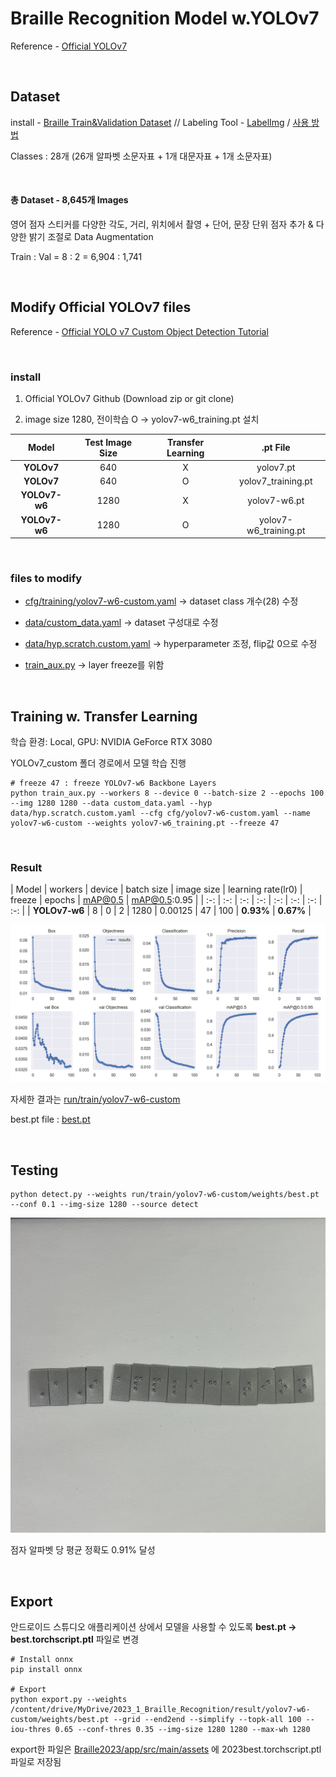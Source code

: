 # Braille Recognition Model w.YOLOv7

Reference - [Official YOLOv7](https://github.com/WongKinYiu/yolov7)

<br/>

## Dataset

install - [Braille Train&Validation Dataset](https://drive.google.com/drive/folders/14cNsZTjbizgjo3PVlpCGAQg1vZSgpDP8) // Labeling Tool - [LabelImg](https://github.com/heartexlabs/labelImg) / [사용 방법](https://velog.io/@kimsoohyun/YOLO-%EC%9D%B4%EB%AF%B8%EC%A7%80-%EB%9D%BC%EB%B2%A8%EB%A7%81%EC%9D%84-%EC%9C%84%ED%95%9C-labelImg-%EC%82%AC%EC%9A%A9%EB%B2%95)

Classes : 28개 (26개 알파벳 소문자표 + 1개 대문자표 + 1개 소문자표)

<br/> 

#### 총 Dataset - 8,645개 Images

영어 점자 스티커를 다양한 각도, 거리, 위치에서 촬영 + 단어, 문장 단위 점자 추가 & 다양한 밝기 조절로 Data Augmentation

Train : Val = 8 : 2 = 6,904 : 1,741

<br/>

## Modify Official YOLOv7 files

Reference - [Official YOLO v7 Custom Object Detection Tutorial](https://www.youtube.com/watch?v=-QWxJ0j9EY8)

<br/>

### install

1. Official YOLOv7 Github (Download zip or git clone)

2. image size 1280, 전이학습 O -> yolov7-w6_training.pt 설치

| Model | Test Image Size | Transfer Learning | .pt File | 
| :-: | :-: | :-: | :-: | 
| **YOLOv7** | 640 | X | yolov7.pt | 
| **YOLOv7** | 640 | O | yolov7_training.pt | 
| **YOLOv7-w6** | 1280 | X | yolov7-w6.pt | 
| **YOLOv7-w6** | 1280 | O | yolov7-w6_training.pt | 

<br/>

### files to modify

- [cfg/training/yolov7-w6-custom.yaml](https://github.com/ailleen1004/Braille_Recognition_2023/blob/main/YOLOv7_custom/cfg/training/yolov7-w6-custom.yaml) -> dataset class 개수(28) 수정

- [data/custom_data.yaml](https://github.com/ailleen1004/Braille_Recognition_2023/blob/main/YOLOv7_custom/data/custom_data.yaml) -> dataset 구성대로 수정

- [data/hyp.scratch.custom.yaml](https://github.com/ailleen1004/Braille_Recognition_2023/blob/main/YOLOv7_custom/data/hyp.scratch.custom.yaml) -> hyperparameter 조정, flip값 0으로 수정

- [train_aux.py](https://github.com/ailleen1004/Braille_Recognition_2023/blob/main/YOLOv7_custom/train_aux.py) -> layer freeze를 위함

<br/>

## Training w. Transfer Learning

학습 환경: Local, GPU: NVIDIA GeForce RTX 3080

YOLOv7_custom 폴더 경로에서 모델 학습 진행

``` shell
# freeze 47 : freeze YOLOv7-w6 Backbone Layers
python train_aux.py --workers 8 --device 0 --batch-size 2 --epochs 100 --img 1280 1280 --data custom_data.yaml --hyp data/hyp.scratch.custom.yaml --cfg cfg/yolov7-w6-custom.yaml --name yolov7-w6-custom --weights yolov7-w6_training.pt --freeze 47
```

<br/>

### Result

| Model | workers | device | batch size | image size | learning rate(lr0) | freeze | epochs | mAP@0.5 | mAP@0.5:0.95 | 
| :-: | :-: | :-: | :-: | :-: | :-: | :-: | :-: | 
| **YOLOv7-w6** | 8 | 0 | 2 | 1280 | 0.00125 | 47 | 100 | **0.93%** | **0.67%** | 

<p align="center">
  <img src="https://github.com/ailleen1004/Braille_Recognition_2023/blob/main/YOLOv7_custom/run/train/yolov7-w6-custom/results.png">
</p>

자세한 결과는 [run/train/yolov7-w6-custom](https://github.com/ailleen1004/Braille_Recognition_2023/tree/main/YOLOv7_custom/run/train/yolov7-w6-custom)

best.pt file : [best.pt](https://drive.google.com/file/d/1iUdwJF_1KrJCmY5DBaTpCDd-8GFX1ayp/view?usp=drive_link)

<br/>

## Testing

``` shell
python detect.py --weights run/train/yolov7-w6-custom/weights/best.pt --conf 0.1 --img-size 1280 --source detect
```
<p align="center">
  <img src="https://github.com/ailleen1004/Braille_Recognition_2023/blob/main/YOLOv7_custom/detect/AI_application.jpg">
</p>

점자 알파벳 당 평균 정확도 0.91% 달성

<br/>

## Export

안드로이드 스튜디오 애플리케이션 <Braille2023> 상에서 모델을 사용할 수 있도록 **best.pt -> best.torchscript.ptl** 파일로 변경

```shell
# Install onnx
pip install onnx

# Export
python export.py --weights /content/drive/MyDrive/2023_1_Braille_Recognition/result/yolov7-w6-custom/weights/best.pt --grid --end2end --simplify --topk-all 100 --iou-thres 0.65 --conf-thres 0.35 --img-size 1280 1280 --max-wh 1280
```

export한 파일은 [Braille2023/app/src/main/assets](https://github.com/ailleen1004/Braille_Recognition_2023/tree/main/Braille2023/app/src/main/assets) 에 2023best.torchscript.ptl 파일로 저장됨